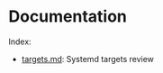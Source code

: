 <!-- 

	Bruno Mondelo Giaramita                                    
	mondelob14@gmail.com                                       
	isx48185462                                                
	Escola del Treball de Barcelona 2017-04-20 
	
															 -->

# Documentation
Index:
* [targets.md](targets.md): Systemd targets review
